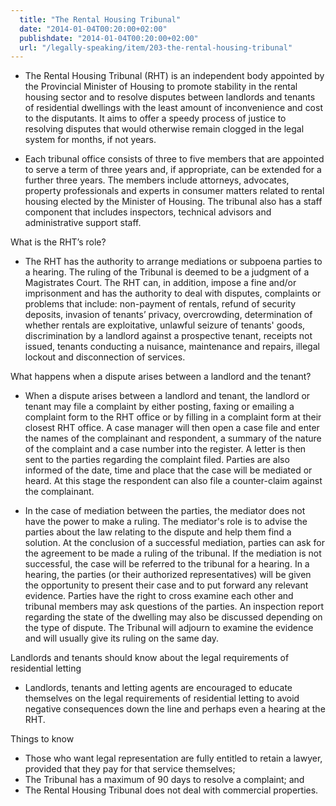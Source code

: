 ```yaml
---
  title: "The Rental Housing Tribunal"
  date: "2014-01-04T00:20:00+02:00"
  publishdate: "2014-01-04T00:20:00+02:00"
  url: "/legally-speaking/item/203-the-rental-housing-tribunal"
---
```


*   The Rental Housing Tribunal (RHT) is an independent body appointed by the Provincial Minister of Housing to promote stability in the rental housing sector and to resolve disputes between landlords and tenants of residential dwellings with the least amount of inconvenience and cost to the disputants. It aims to offer a speedy process of justice to resolving disputes that would otherwise remain clogged in the legal system for months, if not years.

*   Each tribunal office consists of three to five members that are appointed to serve a term of three years and, if appropriate, can be extended for a further three years. The members include attorneys, advocates, property professionals and experts in consumer matters related to rental housing elected by the Minister of Housing. The tribunal also has a staff component that includes inspectors, technical advisors and administrative support staff. 
<!--more-->
What is the RHT’s role?

*   The RHT has the authority to arrange mediations or subpoena parties to a hearing. The ruling of the Tribunal is deemed to be a judgment of a Magistrates Court. The RHT can, in addition, impose a fine and/or imprisonment and has the authority to deal with disputes, complaints or problems that include: non-payment of rentals, refund of security deposits, invasion of tenants’ privacy, overcrowding, determination of whether rentals are exploitative, unlawful seizure of tenants' goods, discrimination by a landlord against a prospective tenant, receipts not issued, tenants conducting a nuisance, maintenance and repairs, illegal lockout and disconnection of services.

What happens when a dispute arises between a landlord and the tenant?

*   When a dispute arises between a landlord and tenant, the landlord or tenant may file a complaint by either posting, faxing or emailing a complaint form to the RHT office or by filling in a complaint form at their closest RHT office. A case manager will then open a case file and enter the names of the complainant and respondent, a summary of the nature of the complaint and a case number into the register. A letter is then sent to the parties regarding the complaint filed. Parties are also informed of the date, time and place that the case will be mediated or heard. At this stage the respondent can also file a counter-claim against the complainant.

*   In the case of mediation between the parties, the mediator does not have the power to make a ruling. The mediator's role is to advise the parties about the law relating to the dispute and help them find a solution. At the conclusion of a successful mediation, parties can ask for the agreement to be made a ruling of the tribunal. If the mediation is not successful, the case will be referred to the tribunal for a hearing. In a hearing, the parties (or their authorized representatives) will be given the opportunity to present their case and to put forward any relevant evidence. Parties have the right to cross examine each other and tribunal members may ask questions of the parties. An inspection report regarding the state of the dwelling may also be discussed depending on the type of dispute. The Tribunal will adjourn to examine the evidence and will usually give its ruling on the same day.

Landlords and tenants should know about the legal requirements of residential letting

*   Landlords, tenants and letting agents are encouraged to educate themselves on the legal requirements of residential letting to avoid negative consequences down the line and perhaps even a hearing at the RHT.

Things to know

*   Those who want legal representation are fully entitled to retain a lawyer, provided that they pay for that service themselves; 
*   The Tribunal has a maximum of 90 days to resolve a complaint; and
*   The Rental Housing Tribunal does not deal with commercial properties.